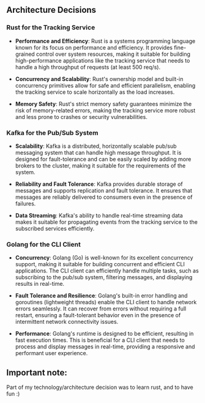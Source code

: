 ## Architecture Decisions

### Rust for the Tracking Service

- **Performance and Efficiency**: Rust is a systems programming language known for its focus on performance and efficiency. It provides fine-grained control over system resources, making it suitable for building high-performance applications like the tracking service that needs to handle a high throughput of requests (at least 500 req/s).

- **Concurrency and Scalability**: Rust's ownership model and built-in concurrency primitives allow for safe and efficient parallelism, enabling the tracking service to scale horizontally as the load increases.

- **Memory Safety**: Rust's strict memory safety guarantees minimize the risk of memory-related errors, making the tracking service more robust and less prone to crashes or security vulnerabilities.

### Kafka for the Pub/Sub System

- **Scalability**: Kafka is a distributed, horizontally scalable pub/sub messaging system that can handle high message throughput. It is designed for fault-tolerance and can be easily scaled by adding more brokers to the cluster, making it suitable for the requirements of the system.

- **Reliability and Fault Tolerance**: Kafka provides durable storage of messages and supports replication and fault tolerance. It ensures that messages are reliably delivered to consumers even in the presence of failures.

- **Data Streaming**: Kafka's ability to handle real-time streaming data makes it suitable for propagating events from the tracking service to the subscribed services efficiently.

### Golang for the CLI Client

- **Concurrency**: Golang (Go) is well-known for its excellent concurrency support, making it suitable for building concurrent and efficient CLI applications. The CLI client can efficiently handle multiple tasks, such as subscribing to the pub/sub system, filtering messages, and displaying results in real-time.

- **Fault Tolerance and Resilience**: Golang's built-in error handling and goroutines (lightweight threads) enable the CLI client to handle network errors seamlessly. It can recover from errors without requiring a full restart, ensuring a fault-tolerant behavior even in the presence of intermittent network connectivity issues.

- **Performance**: Golang's runtime is designed to be efficient, resulting in fast execution times. This is beneficial for a CLI client that needs to process and display messages in real-time, providing a responsive and performant user experience.


## Important note: 

Part of my technology/architecture decision was to learn rust, and to have fun :)
